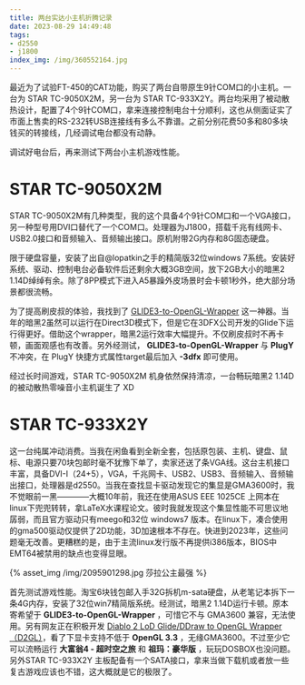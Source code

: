 ```yaml
---
title: 两台实达小主机折腾记录
date: 2023-08-29 14:49:48
tags:
- d2550
- j1800
index_img: /img/360552164.jpg
---
```


最近为了试验FT-450的CAT功能，购买了两台自带原生9针COM口的小主机。一台为 STAR TC-9050X2M，另一台为 STAR TC-933X2Y。两台均采用了被动散热设计，配置了4个9针COM口，拿来连接控制电台十分顺利，这也从侧面证实了市面上售卖的RS-232转USB连接线有多么不靠谱。之前分别花费50多和80多块钱买的转接线，几经调试电台都没有动静。

调试好电台后，再来测试下两台小主机游戏性能。

# STAR TC-9050X2M
STAR TC-9050X2M有几种类型，我的这个具备4个9针COM口和一个VGA接口，另一种型号用DVI口替代了一个COM口。处理器为J1800，搭载千兆有线网卡、USB2.0接口和音频输入、音频输出接口。原机附带2G内存和8G固态硬盘。

限于硬盘容量，安装了出自@lopatkin之手的精简版32位windows 7系统。安装好系统、驱动、控制电台必备软件后还剩余大概3GB空间，放下2GB大小的暗黑2 1.14D绰绰有余。除了8PP模式下进入A5暴躁外皮场景时会卡顿1秒外，绝大部分场景都很流畅。

为了提高刷皮叔的体验，我找到了 [GLIDE3-to-OpenGL-Wrapper](https://www.svenswrapper.de/english/) 这一神器。当年的暗黑2虽然可以运行在Direct3D模式下，但是它在3DFX公司开发的Glide下运行得更好。借助这个wrapper，暗黑2运行效率大幅提升。不仅刷皮叔时不再卡顿，画面观感也有改善。另外经测试， **GLIDE3-to-OpenGL-Wrapper** 与 **PlugY** 不冲突，在 PlugY 快捷方式属性target最后加入 **-3dfx** 即可使用。

经过长时间游戏，STAR TC-9050X2M 机身依然保持清凉，一台畅玩暗黑2 1.14D的被动散热零噪音小主机诞生了 XD

# STAR TC-933X2Y
这一台纯属冲动消费。当我在闲鱼看到全新全套，包括原包装、主机、键盘、鼠标、电源只要70块包邮时毫不犹豫下单了，卖家还送了条VGA线。这台主机接口丰富，具备DVI-I（24+5），VGA，千兆网卡、USB2、USB3、音频输入、音频输出接口，处理器是d2550。当我在查找显卡驱动发现它的集显是GMA3600时，我不觉眼前一黑————大概10年前，我还在使用ASUS EEE 1025CE 上网本在linux下兜兜转转，拿LaTeX水课程论文。彼时我就发现这个集显性能不可思议地孱弱，而且官方驱动只有meego和32位 windows7 版本。在linux下，凑合使用的gma500驱动仅提供了2D功能，3D加速根本不存在。快进到2023年，这些问题毫无改善。更糟糕的是，由于主流linux发行版不再提供i386版本，BIOS中EMT64被禁用的缺点也变得显眼。

{% asset_img /img/2095901298.jpg 莎拉公主最强 %}

首先测试游戏性能。淘宝6块钱包邮入手32G拆机m-sata硬盘，从老笔记本拆下一条4G内存，安装了32位win7精简版系统。经测试，暗黑2 1.14D运行卡顿。原本寄希望于 **GLIDE3-to-OpenGL-Wrapper** ，可惜它不与 GMA3600 兼容，无法使用。另有网友正在积极开发 [Diablo 2 LoD Glide/DDraw to OpenGL Wrapper（D2GL）](https://github.com/bayaraa/d2gl)，看了下显卡支持不低于 **OpenGL 3.3** ，无缘GMA3600。不过至少它可以流畅运行 **大富翁4 - 超时空之旅** 和 **祖玛：豪华版** ，玩玩DOSBOX也没问题。另外STAR TC-933X2Y 主板配备有一个SATA接口，拿来当做下载机或者放一些复古游戏应该也不错，这大概就是它的极限了。